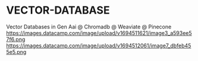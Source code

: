 # VECTOR-DATABASE
Vector Databases in Gen Aai
@ Chromadb
@ Weaviate
@ Pinecone
https://images.datacamp.com/image/upload/v1694511621/image3_a593ee57f6.png
https://images.datacamp.com/image/upload/v1694512061/image7_dbfeb455e5.png
